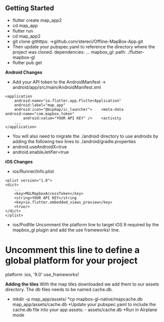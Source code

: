 ## Getting Started

* flutter create map_app2
* cd map_app
* flutter run
* cd map_app2
* git clone githttps: ->github.com/stereci/Offline-MapBox-App.git
* Then update your pubspec.yaml to reference the directory where the project was cloned.
     dependencies:
       ...
       mapbox_gl:
     path: ./flutter-mapbox-gl
* flutter pub get

**Android Changes**
* Add your API token to the AndroidManifest -> android/app/src/main/AndroidManifest.xml
```
<application
    android:name="io.flutter.app.FlutterApplication"
    android:label="map_app"
    android:icon="@mipmap/ic_launcher">    <meta-data android:name="com.mapbox.token"
        android:value="YOUR API KEY" />    <activity
    ...
</application>
```
* You will also need to migrate the ./android directory to use androidx by adding the following two lines to ./android/gradle.properties
* android.useAndroidX=true
* android.enableJetifier=true

**iOS Changes**
* ios/Runner/Info.plist
```
<plist version="1.0">
<dict>
    ...
    <key>MGLMapboxAccessToken</key>
    <string>YOUR API KEY</string
    <key>io.flutter.embedded_views_preview</key>
    <true/>
</dict>
</plist>
```
* ios/Podfile
Uncomment the platform line to target iOS 9 required by the mapbox_gl plugin and add the use frameworks! line.
# Uncomment this line to define a global platform for your project
platform :ios, '9.0'
use_frameworks!


**Adding the tiles**
With the map tiles downloaded we add them to our assets directory. The db files needs to be named cache.db.
* mkdir -p map_app/assets/
*cp mapbox-gl-native/mapcache.db map_app/assets/cache.db
*Update your pubspec.yaml to include the cache.db file into your app
    assets:
        - assets/cache.db
*Run in Airplane mode


